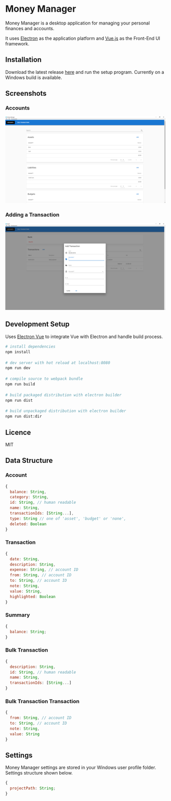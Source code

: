 # Money Manager

Money Manager is a desktop application for managing your personal finances and accounts.

It uses [Electron](https://electron.atom.io/) as the application platform and [Vue.js](https://vuejs.org/) as the Front-End UI framework.

## Installation

Download the latest release [here](https://github.com/dhulme/money-manager/releases) and run the setup program. Currently on a Windows build is available.

## Screenshots

### Accounts

![Accounts](./docs/screenshots/accounts.png)

### Adding a Transaction

![Account](./docs/screenshots/account.png)

## Development Setup

Uses [Electron Vue]() to integrate Vue with Electron and handle build process.

```bash
# install dependencies
npm install

# dev server with hot reload at localhost:8080
npm run dev

# compile source to webpack bundle
npm run build

# build packaged distribution with electron builder
npm run dist

# build unpackaged distribution with electron builder
npm run dist:dir
```

## Licence

MIT

## Data Structure

### Account

```javascript
{
  balance: String,
  category: String,
  id: String, // human readable
  name: String,
  transactionIds: [String...],
  type: String // one of 'asset', 'budget' or 'none',
  deleted: Boolean
}
```

### Transaction

```javascript
{
  date: String,
  description: String,
  expense: String, // account ID
  from: String, // account ID
  to: String, // account ID
  note: String,
  value: String,
  highlighted: Boolean
}
```

### Summary

```javascript
{
  balance: String;
}
```

### Bulk Transaction

```javascript
{
  description: String,
  id: String, // human readable
  name: String,
  transactionIds: [String...]
}
```

### Bulk Transaction Transaction

```javascript
{
  from: String, // account ID
  to: String, // account ID
  note: String,
  value: String
}
```

## Settings

Money Manager settings are stored in your Windows user profile folder. Settings structure shown below.

```javascript
{
  projectPath: String;
}
```
